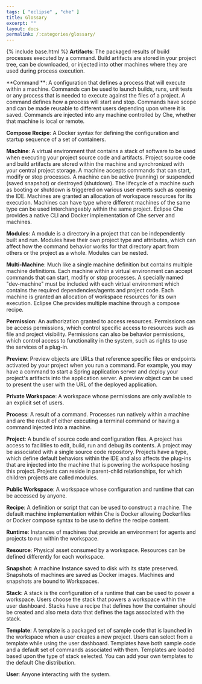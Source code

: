 ```yaml
---
tags: [ "eclipse" , "che" ]
title: Glossary
excerpt: ""
layout: docs
permalink: /:categories/glossary/
---
```

{% include base.html %}
**Artifacts**: The packaged results of build processes executed by a command. Build artifacts are stored in your project tree, can be downloaded, or injected into other machines where they are used during process execution.

**Command **: A configuration that defines a process that will execute within a machine. Commands can be used to launch builds, runs, unit tests or any process that is needed to execute against the files of a project. A command defines how a process will start and stop. Commands have scope and can be made reusable to different users depending upon where it is saved. Commands are injected into any machine controlled by Che, whether that machine is local or remote.

**Compose Recipe**: A Docker syntax for defining the configuration and startup sequence of a set of containers.

**Machine**: A virtual environment that contains a stack of software to be used when executing your project source code and artifacts. Project source code and build artifacts are stored within the machine and synchronized with your central project storage. A machine accepts commands that can start, modify or stop processes. A machine can be active (running) or suspended (saved snapshot) or destroyed (shutdown). The lifecycle of a machine such as booting or shutdown is triggered on various user events such as opening the IDE. Machines are granted an allocation of workspace resources for its execution. Machines can have type where different machines of the same type can be used interchangeably within the same project. Eclipse Che provides a native CLI and Docker implementation of Che server and machines.

**Modules**: A module is a directory in a project that can be independently built and run. Modules have their own project type and attributes, which can affect how the command behavior works for that directory apart from others or the project as a whole. Modules can be nested.

**Multi-Machine**: Much like a single machine definition but contains multiple machine definitions. Each machine within a virtual environment can accept commands that can start, modify or stop processes. A specially named "dev-machine" must be included with each virtual environment which contains the required dependencies/agents and project code. Each machine is granted an allocation of workspace resources for its own execution. Eclipse Che provides multiple machine through a compose recipe.

**Permission**: An authorization granted to access resources. Permissions can be access permissions, which control specific access to resources such as file and project visibility. Permissions can also be behavior permissions, which control access to functionality in the system, such as rights to use the services of a plug-in.

**Preview**: Preview objects are URLs that reference specific files or endpoints activated by your project when you run a command. For example, you may have a command to start a Spring application server and deploy your project's artifacts into the application server. A preview object can be used to present the user with the URL of the deployed application.

**Private Workspace**: A workspace whose permissions are only available to an explicit set of users.

**Process**: A result of a command. Processes run natively within a machine and are the result of either executing a terminal command or having a command injected into a machine.

**Project**: A bundle of source code and configuration files. A project has access to facilities to edit, build, run and debug its contents. A project may be associated with a single source code repository. Projects have a type, which define default behaviors within the IDE and also affects the plug-ins that are injected into the machine that is powering the workspace hosting this project.  Projects can reside in parent-child relationships, for which children projects are called modules.

**Public Workspace**: A workspace whose configuration and runtime that can be accessed by anyone.

**Recipe**: A definition or script that can be used to construct a machine. The default machine implementation within Che is Docker allowing Dockerfiles or Docker compose syntax to be use to define the recipe content.

**Runtime**: Instances of machines that provide an environment for agents and projects to run within the workspace.​

**Resource**: Physical asset consumed by a workspace.  Resources can be defined differently for each workspace.

**Snapshot**: A machine Instance saved to disk with its state preserved. Snapshots of machines are saved as Docker images. Machines and snapshots are bound to Workspaces.

**Stack**: A stack is the configuration of a runtime that can be used to power a workspace. Users choose the stack that powers a workspace within the user dashboard. Stacks have a recipe that defines how the container should be created and also meta data that defines the tags associated with the stack.

**Template**: A template is a packaged set of sample code that is launched in the workspace when a user creates a new project. Users can select from a template while using the user dashboard. Templates have both sample code and a default set of commands associated with them. Templates are loaded based upon the type of stack selected. You can add your own templates to the default Che distribution.

**User**: Anyone interacting with the system.
